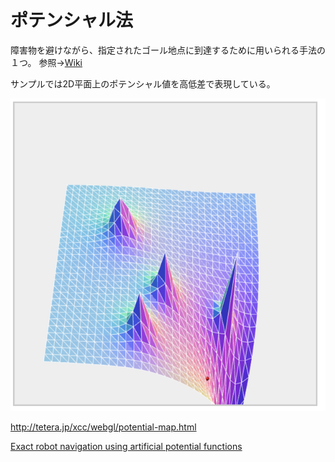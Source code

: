 # ポテンシャル法

障害物を避けながら、指定されたゴール地点に到達するために用いられる手法の１つ。
参照→[Wiki](https://github.com/Takahiro-Kunii/potential/wiki)

サンプルでは2D平面上のポテンシャル値を高低差で表現している。

![](https://github.com/Takahiro-Kunii/potential/blob/master/doc/screen-shot-01.png?raw=true)

http://tetera.jp/xcc/webgl/potential-map.html

[Exact robot navigation using artificial potential functions](https://www.cs.cmu.edu/~motionplanning/papers/sbp_papers/r/rimon_koditschek_potential.pdf)
